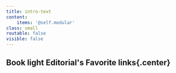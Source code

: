 ```yaml
---
title: intro-text
content:
    items: '@self.modular'
class: small
routable: false
visible: false
---
```


## Book light Editorial's Favorite links{.center}